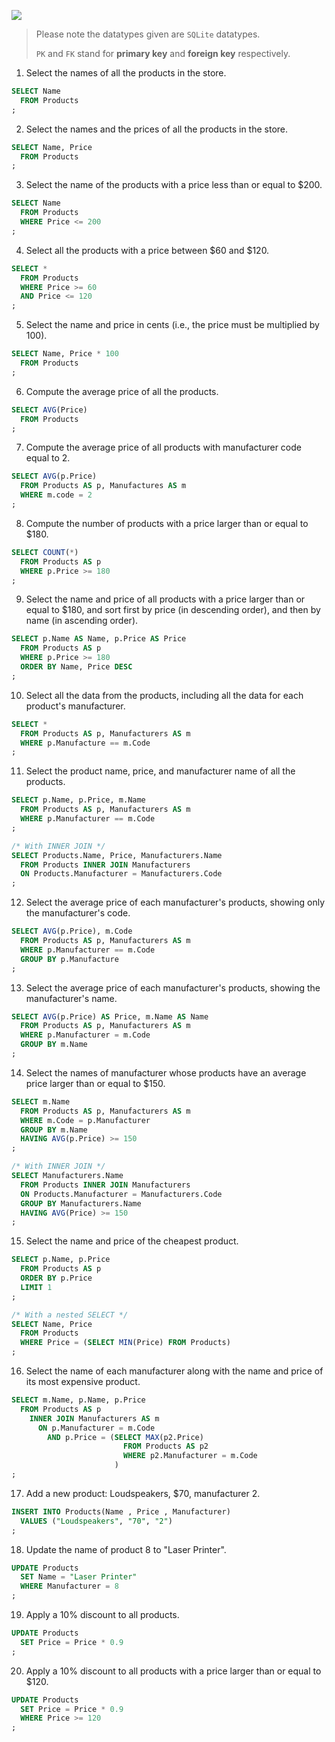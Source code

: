 ![](https://upload.wikimedia.org/wikipedia/commons/b/b2/Computer-store-db.png)

> Please note the datatypes given are `SQLite` datatypes.
>
> `PK` and `FK` stand for **primary key** and **foreign key** respectively.


1. Select the names of all the products in the store.

```sql
SELECT Name
  FROM Products
;
```

2. Select the names and the prices of all the products in the store.

```sql
SELECT Name, Price
  FROM Products
;
```

3. Select the name of the products with a price less than or equal to $200.

```sql
SELECT Name
  FROM Products
  WHERE Price <= 200
;
```

4. Select all the products with a price between $60 and $120.

```sql
SELECT *
  FROM Products
  WHERE Price >= 60
  AND Price <= 120
;
```

5. Select the name and price in cents (i.e., the price must be multiplied by 100).

```sql
SELECT Name, Price * 100
  FROM Products
;
```

6. Compute the average price of all the products.

```sql
SELECT AVG(Price)
  FROM Products
;
```

7. Compute the average price of all products with manufacturer code equal to 2.

```sql
SELECT AVG(p.Price)
  FROM Products AS p, Manufactures AS m
  WHERE m.code = 2
;
```

8. Compute the number of products with a price larger than or equal to $180.

```sql
SELECT COUNT(*)
  FROM Products AS p
  WHERE p.Price >= 180
;
```

9. Select the name and price of all products with a price larger than or equal to $180, and sort first by price (in descending order), and then by name (in ascending order).

```sql
SELECT p.Name AS Name, p.Price AS Price
  FROM Products AS p
  WHERE p.Price >= 180
  ORDER BY Name, Price DESC
;
```

10. Select all the data from the products, including all the data for each product's manufacturer.

```sql
SELECT *
  FROM Products AS p, Manufacturers AS m
  WHERE p.Manufacture == m.Code
;
```

11. Select the product name, price, and manufacturer name of all the products.

```sql
SELECT p.Name, p.Price, m.Name
  FROM Products AS p, Manufacturers AS m
  WHERE p.Manufacturer == m.Code
;
```

```sql
/* With INNER JOIN */
SELECT Products.Name, Price, Manufacturers.Name
  FROM Products INNER JOIN Manufacturers
  ON Products.Manufacturer = Manufacturers.Code
;
```

12. Select the average price of each manufacturer's products, showing only the manufacturer's code.

```sql
SELECT AVG(p.Price), m.Code
  FROM Products AS p, Manufacturers AS m
  WHERE p.Manufacturer == m.Code
  GROUP BY p.Manufacture
;
```

13. Select the average price of each manufacturer's products, showing the manufacturer's name.

```sql
SELECT AVG(p.Price) AS Price, m.Name AS Name
  FROM Products AS p, Manufacturers AS m
  WHERE p.Manufacturer = m.Code
  GROUP BY m.Name
;
```

14. Select the names of manufacturer whose products have an average price larger than or equal to $150.

```sql
SELECT m.Name
  FROM Products AS p, Manufacturers AS m
  WHERE m.Code = p.Manufacturer
  GROUP BY m.Name
  HAVING AVG(p.Price) >= 150
;
```

```sql
/* With INNER JOIN */
SELECT Manufacturers.Name
  FROM Products INNER JOIN Manufacturers
  ON Products.Manufacturer = Manufacturers.Code
  GROUP BY Manufacturers.Name
  HAVING AVG(Price) >= 150
;
```

15. Select the name and price of the cheapest product.

```sql
SELECT p.Name, p.Price
  FROM Products AS p
  ORDER BY p.Price
  LIMIT 1
;
```

```sql
/* With a nested SELECT */
SELECT Name, Price
  FROM Products
  WHERE Price = (SELECT MIN(Price) FROM Products)
;
```

16. Select the name of each manufacturer along with the name and price of its most expensive product.

```sql
SELECT m.Name, p.Name, p.Price
  FROM Products AS p
    INNER JOIN Manufacturers AS m
      ON p.Manufacturer = m.Code
        AND p.Price = (SELECT MAX(p2.Price)
                         FROM Products AS p2
                         WHERE p2.Manufacturer = m.Code
                       )
;
```

17. Add a new product: Loudspeakers, $70, manufacturer 2.

```sql
INSERT INTO Products(Name , Price , Manufacturer)
  VALUES ("Loudspeakers", "70", "2")
;
```

18. Update the name of product 8 to "Laser Printer".

```sql
UPDATE Products
  SET Name = "Laser Printer"
  WHERE Manufacturer = 8
;
```

19. Apply a 10% discount to all products.

```sql
UPDATE Products
  SET Price = Price * 0.9
;
```

20. Apply a 10% discount to all products with a price larger than or equal to $120.

```sql
UPDATE Products
  SET Price = Price * 0.9
  WHERE Price >= 120
;
```
